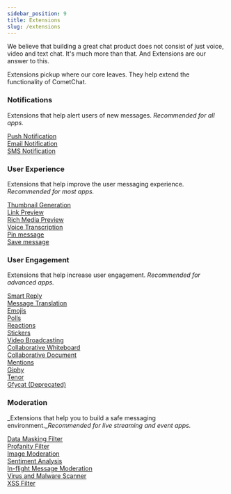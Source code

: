 ```yaml
---
sidebar_position: 9
title: Extensions
slug: /extensions
---
```


We believe that building a great chat product does not consist of just voice, video and text chat. It's much more than that. And Extensions are our answer to this.

Extensions pickup where our core leaves. They help extend the functionality of CometChat.

### Notifications

Extensions that help alert users of new messages.
_Recommended for all apps._

[Push Notification](/extensions/ios-fcm-push-notifications) <br />
[Email Notification](/extensions/email-notifications) <br />
[SMS Notification](/extensions/sms-notifications)



### User Experience

Extensions that help improve the user messaging experience.
_Recommended for most apps._

[Thumbnail Generation](/extensions/thumbnail-generation) <br />
[Link Preview](/extensions/link-preview) <br />
[Rich Media Preview](/extensions/rich-media-preview) <br />
[Voice Transcription](/extensions/voice-transcription) <br />
[Pin message](/extensions/pin-message) <br />
[Save message](/extensions/save-message) <br />



### User Engagement

Extensions that help increase user engagement.
_Recommended for advanced apps._

[Smart Reply](/extensions/smart-replies) <br />
[Message Translation](/extensions/message-translation) <br />
[Emojis](/extensions/emojis) <br />
[Polls](/extensions/polls) <br />
[Reactions](/extensions/reactions) <br />
[Stickers](/extensions/stickers) <br />
[Video Broadcasting](/extensions/video-broadcasting) <br />
[Collaborative Whiteboard](/extensions/collaborative-whiteboard) <br />
[Collaborative Document](/extensions/collaborative-document) <br />
[Mentions](/extensions/mentions) <br />
[Giphy](/extensions/gifs-giphy) <br />
[Tenor](/extensions/gifs-tenor) <br />
[Gfycat (Deprecated)](/extensions/gfycat) <br />


### Moderation

_Extensions that help you to build a safe messaging environment.__Recommended for live streaming and event apps._

[Data Masking Filter](/extensions/data-masking-filter) <br />
[Profanity Filter](/extensions/profanity-filter) <br />
[Image Moderation](/extensions/image-moderation) <br />
[Sentiment Analysis](/extensions/sentiment-analysis) <br />
[In-flight Message Moderation](/extensions/in-flight-message-moderation) <br />
[Virus and Malware Scanner](/extensions/virus-malware-scanner) <br />
[XSS Filter](/extensions/xss-filter)